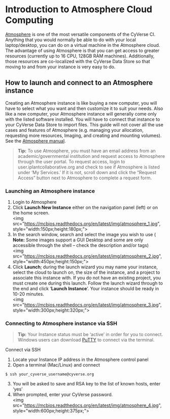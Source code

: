 # Introduction to Atmosphere Cloud Computing

[Atmosphere](http://www.cyverse.org/atmosphere) is one of the most versatile components of the CyVerse CI. Anything that you would normally be able to do with your local laptop/desktop, you can do on a virtual machine in the Atmosphere cloud. The advantage of using Atmosphere is that you can get access to greater resources (currently up to 16 CPU, 128GB RAM machines). Additionally, those resources are co-localized with the CyVerse Data Store so that moving to and from your instance is very easy to do. ## How to launch and connect to an Atmosphere instanceCreating an Atmosphere instance is like buying a new computer, you will have to select what you want and then customize it to suit your needs. Also like a new computer, your Atmosphere instance will generally come only with the listed software installed. You will have to connect that instance to your CyVerse Data Store to import files. This guide will not cover all the use cases and features of Atmosphere (e.g. managing your allocation, requesting more resources, Imaging, and creating and mounting volumes). See the [Atmosphere manual](https://pods.iplantcollaborative.org/wiki/display/atmman/Getting+Started).

>**Tip:** To use Atmosphere, you must have an email address from an academic/governmental institution and request access to Atmosphere through the user portal.  To request access, login to user.iplantcollaborative.org and check to see if Atmosphere is listed under ‘My Services.’ If it is not, scroll down and click the “Request Access” button next to Atmosphere to complete a request form. ### Launching an Atmosphere instance

1.	Login to Atmosphere 2.	Click **Launch New Instance** either on the navigation panel (left) or on the home screen.<br><img src="https://mcbios.readthedocs.org/en/latest/img/atmosphere_1.jpg", style="width:150px;height:180px;">   3.	In the search window, search and select the image you wish to use ( **Note:** Some images support a GUI Desktop and some are only accessible through the shell – check the description and/or tags)<br><img src="https://mcbios.readthedocs.org/en/latest/img/atmosphere_2.jpg", style="width:450px;height:150px;"> 4.	Click **Launch**; during the launch wizard you may name your instance, select the cloud to launch on, the size of the instance, and a project to associate this instance with. If you do not have an existing project, you must create one during this launch. Follow the launch wizard through to the end and click ‘**Launch Instance**’. Your instance should be ready in 10-20 minutes. <br><img src="https://mcbios.readthedocs.org/en/latest/img/atmosphere_3.jpg", style="width:300px;height:320px;"> 

### Connecting to Atmosphere instance via SSH

> **Tip:** Your Instance status must be ‘active’ in order for you to connect. Windows users can download [PuTTY](http://www.chiark.greenend.org.uk/~sgtatham/putty/download.html) to connect via the terminal.Connect via SSH1.	Locate your Instance IP address in the Atmosphere control panel
2.  Open a terminal (Mac/Linux) and connect
```
$ ssh your_cyverse_username@cyverse.org
``` 
3. You will be asked to save and RSA key to the list of known hosts, enter ‘yes’
4. When prompted, enter your CyVerse password.<br><img src="https://mcbios.readthedocs.org/en/latest/img/atmosphere_4.jpg", style="width:600px;height:375px;"> 



